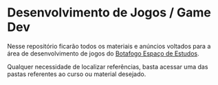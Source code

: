 # Desenvolvimento de Jogos / Game Dev

Nesse repositório ficarão todos os materiais e anúncios voltados para a área de
desenvolvimento de jogos do [Botafogo Espaço de Estudos](http://costudying.org).

Qualquer necessidade de localizar referências, basta acessar uma das pastas
referentes ao curso ou material desejado.

